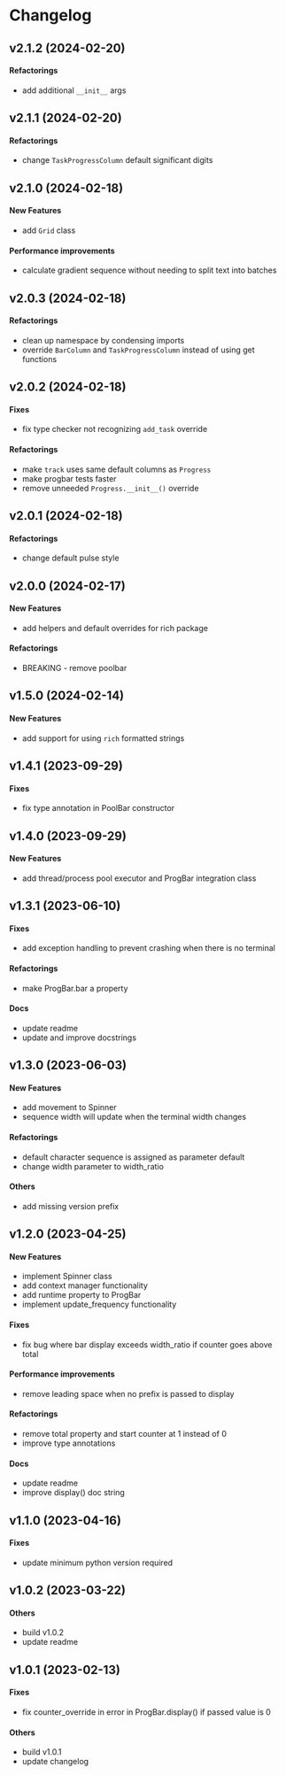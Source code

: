 # Changelog

## v2.1.2 (2024-02-20)

#### Refactorings

* add additional `__init__` args

## v2.1.1 (2024-02-20)

#### Refactorings

* change `TaskProgressColumn` default significant digits


## v2.1.0 (2024-02-18)

#### New Features

* add `Grid` class
#### Performance improvements

* calculate gradient sequence without needing to split text into batches


## v2.0.3 (2024-02-18)

#### Refactorings

* clean up namespace by condensing imports
* override `BarColumn` and `TaskProgressColumn` instead of using get functions


## v2.0.2 (2024-02-18)

#### Fixes

* fix type checker not recognizing `add_task` override
#### Refactorings

* make `track` uses same default columns as `Progress`
* make progbar tests faster
* remove unneeded `Progress.__init__()` override


## v2.0.1 (2024-02-18)

#### Refactorings

* change default pulse style


## v2.0.0 (2024-02-17)

#### New Features

* add helpers and default overrides for rich package
#### Refactorings

* BREAKING - remove poolbar


## v1.5.0 (2024-02-14)

#### New Features

* add support for using `rich` formatted strings


## v1.4.1 (2023-09-29)

#### Fixes

* fix type annotation in PoolBar constructor

## v1.4.0 (2023-09-29)

#### New Features

* add thread/process pool executor and ProgBar integration class

## v1.3.1 (2023-06-10)

#### Fixes

* add exception handling to prevent crashing when there is no terminal
#### Refactorings

* make ProgBar.bar a property
#### Docs

* update readme
* update and improve docstrings
## v1.3.0 (2023-06-03)

#### New Features

* add movement to Spinner
* sequence width will update when the terminal width changes
#### Refactorings

* default character sequence is assigned as parameter default
* change width parameter to width_ratio
#### Others

* add missing version prefix


## v1.2.0 (2023-04-25)

#### New Features

* implement Spinner class
* add context manager functionality
* add runtime property to ProgBar
* implement update_frequency functionality
#### Fixes

* fix bug where bar display exceeds width_ratio if counter goes above total
#### Performance improvements

* remove leading space when no prefix is passed to display
#### Refactorings

* remove total property and start counter at 1 instead of 0
* improve type annotations
#### Docs

* update readme
* improve display() doc string


## v1.1.0 (2023-04-16)

#### Fixes

* update minimum python version required


## v1.0.2 (2023-03-22)

#### Others

* build v1.0.2
* update readme


## v1.0.1 (2023-02-13)

#### Fixes

* fix counter_override in error in ProgBar.display() if passed value is 0
#### Others

* build v1.0.1
* update changelog
